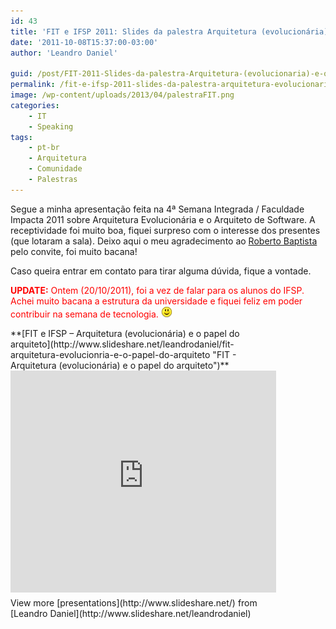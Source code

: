 ```yaml
---
id: 43
title: 'FIT e IFSP 2011: Slides da palestra Arquitetura (evolucionária) e o arquiteto'
date: '2011-10-08T15:37:00-03:00'
author: 'Leandro Daniel'

guid: /post/FIT-2011-Slides-da-palestra-Arquitetura-(evolucionaria)-e-o-arquiteto.aspx
permalink: /fit-e-ifsp-2011-slides-da-palestra-arquitetura-evolucionaria-e-o-arquiteto/
image: /wp-content/uploads/2013/04/palestraFIT.png
categories:
    - IT
    - Speaking
tags:
    - pt-br
    - Arquitetura
    - Comunidade
    - Palestras
---
```


Segue a minha apresentação feita na 4ª Semana Integrada / Faculdade Impacta 2011 sobre Arquitetura Evolucionária e o Arquiteto de Software. A receptividade foi muito boa, fiquei surpreso com o interesse dos presentes (que lotaram a sala). Deixo aqui o meu agradecimento ao [Roberto Baptista](http://www.emphasys.com.br) pelo convite, foi muito bacana!

Caso queira entrar em contato para tirar alguma dúvida, fique a vontade.

<span style="color: #ff0000;">**UPDATE:** Ontem (20/10/2011), foi a vez de falar para os alunos do IFSP. Achei muito bacana a estrutura da universidade e fiquei feliz em poder contribuir na semana de tecnologia. ![Smile](/assets/editors/tiny_mce_3_3_9_2/plugins/emotions/img/smiley-smile.gif "Smile")</span>

<div id="__ss_9599894" style="width: 425px;">**[FIT e IFSP – Arquitetura (evolucionária) e o papel do arquiteto](http://www.slideshare.net/leandrodaniel/fit-arquitetura-evolucionria-e-o-papel-do-arquiteto "FIT - Arquitetura (evolucionária) e o papel do arquiteto")** <iframe frameborder="0" height="355" loading="lazy" marginheight="0" marginwidth="0" scrolling="no" src="http://www.slideshare.net/slideshow/embed_code/9599894" width="425"></iframe><div style="padding-bottom: 12px; padding-left: 0px; padding-right: 0px; padding-top: 5px;">View more [presentations](http://www.slideshare.net/) from [Leandro Daniel](http://www.slideshare.net/leandrodaniel)</div></div>

